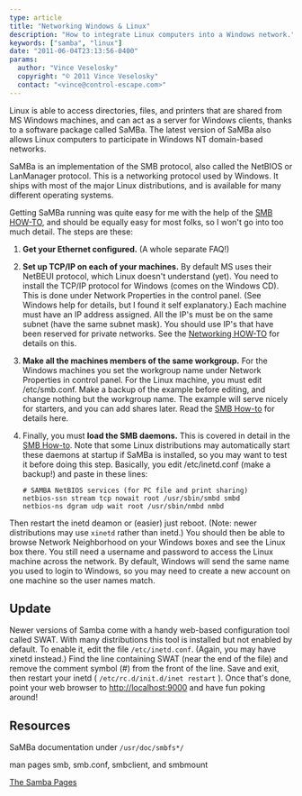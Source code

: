```yaml
---
type: article
title: "Networking Windows & Linux"
description: "How to integrate Linux computers into a Windows network."
keywords: ["samba", "linux"]
date: "2011-06-04T23:13:56-0400"
params:
  author: "Vince Veselosky"
  copyright: "© 2011 Vince Veselosky"
  contact: "<vince@control-escape.com>"
---
```


Linux is able to access directories, files, and printers that are shared from MS Windows
machines, and can act as a server for Windows clients, thanks to a software package
called SaMBa. The latest version of SaMBa also allows Linux computers to participate in
Windows NT domain-based networks.

SaMBa is an implementation of the SMB protocol, also called the NetBIOS or LanManager
protocol. This is a networking protocol used by Windows. It ships with most of the major
Linux distributions, and is available for many different operating systems.

Getting SaMBa running was quite easy for me with the help of the
[SMB HOW-TO](http://www.tldp.org/HOWTO/SMB-HOWTO.html), and should be equally easy for
most folks, so I won\'t go into too much detail. The steps are these:

1.  **Get your Ethernet configured.** (A whole separate FAQ!)

2.  **Set up TCP/IP on each of your machines.** By default MS uses their NetBEUI
    protocol, which Linux doesn\'t understand (yet). You need to install the TCP/IP
    protocol for Windows (comes on the Windows CD). This is done under Network
    Properties in the control panel. (See Windows help for details, but I found it self
    explanatory.) Each machine must have an IP address assigned. All the IP\'s must be
    on the same subnet (have the same subnet mask). You should use IP\'s that have been
    reserved for private networks. See the
    [Networking HOW-TO](http://www.tldp.org/HOWTO/Net-HOWTO/index.html) for details on
    this.

3.  **Make all the machines members of the same workgroup.** For the Windows machines
    you set the workgroup name under Network Properties in control panel. For the Linux
    machine, you must edit /etc/smb.conf. Make a backup of the example before editing,
    and change nothing but the workgroup name. The example will serve nicely for
    starters, and you can add shares later. Read the
    [SMB How-to](http://www.tldp.org/HOWTO/SMB-HOWTO.html) for details here.

4.  Finally, you must **load the SMB daemons.** This is covered in detail in the
    [SMB How-to](http://www.tldp.org/HOWTO/SMB-HOWTO.html). Note that some Linux
    distributions may automatically start these daemons at startup if SaMBa is
    installed, so you may want to test it before doing this step. Basically, you edit
    /etc/inetd.conf (make a backup!) and paste in these lines:

        # SAMBA NetBIOS services (for PC file and print sharing)
        netbios-ssn stream tcp nowait root /usr/sbin/smbd smbd
        netbios-ns dgram udp wait root /usr/sbin/nmbd nmbd

Then restart the inetd deamon or (easier) just reboot. (Note: newer distributions may
use `xinetd` rather than inetd.) You should then be able to browse Network Neighborhood
on your Windows boxes and see the Linux box there. You still need a username and
password to access the Linux machine across the network. By default, Windows will send
the same name you used to login to Windows, so you may need to create a new account on
one machine so the user names match.

## Update

Newer versions of Samba come with a handy web-based configuration tool called SWAT. With
many distributions this tool is installed but not enabled by default. To enable it, edit
the file `/etc/inetd.conf`. (Again, you may have xinetd instead.) Find the line
containing SWAT (near the end of the file) and remove the comment symbol (#) from the
front of the line. Save and exit, then restart your inetd (
`/etc/rc.d/init.d/inet restart` ). Once that\'s done, point your web browser to
<http://localhost:9000> and have fun poking around!

## Resources

SaMBa documentation under `/usr/doc/smbfs*/`

man pages smb, smb.conf, smbclient, and smbmount

[The Samba Pages](http://samba.org)
